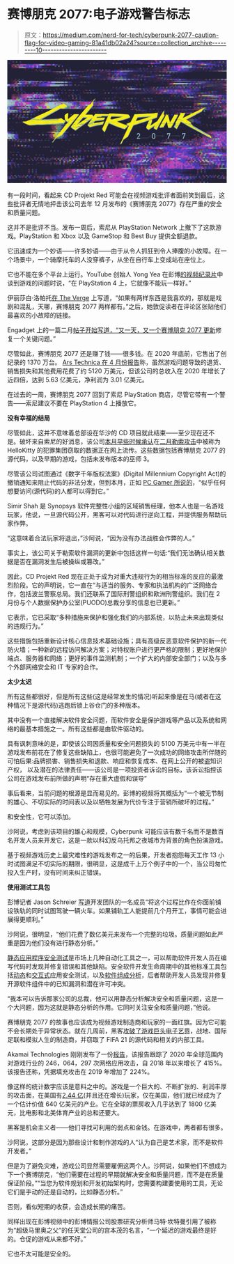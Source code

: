 # 赛博朋克 2077:电子游戏警告标志

> 原文：<https://medium.com/nerd-for-tech/cyberpunk-2077-caution-flag-for-video-gaming-81a41db02a24?source=collection_archive---------10----------------------->

![](img/cdd7a919831dee9d7ecb36ed2fed838e.png)

有一段时间，看起来 CD Projekt Red 可能会在视频游戏批评者面前笑到最后，这些批评者无情地抨击该公司去年 12 月发布的《赛博朋克 2077》存在严重的安全和质量问题。

这并不是批评不当。发布一周后，索尼从 PlayStation Network 上撤下了这款游戏。PlayStation 和 Xbox 以及 GameStop 和 Best Buy 提供全额退款。

它迅速成为一个妙语——许多妙语——由于从令人抓狂到令人捧腹的小故障。在一个场景中，一个骑摩托车的人没穿裤子，从坐在自行车上变成站在座位上。

它也不能在多个平台上运行。YouTube 创始人 Yong Yea 在彭博[的视频纪录片](https://www.youtube.com/watch?v=oq72nt9zshI)中谈到游戏的问题时说，“在 PlayStation 4 上，它就像不能玩一样好。”

伊丽莎白·洛帕托[在 The Verge](https://www.theverge.com/2020/12/23/22197547/cyberpunk-2077-glitches) 上写道，“如果有两样东西是我喜欢的，那就是戏剧和混乱，天哪，赛博朋克 2077 两样都有。”之后，她敦促读者在评论区张贴他们最喜欢的小故障的链接。

Engadget 上的一篇二月[帖子开始写道，“又一天，又一个](https://www.engadget.com/cyberpunk-2077-modding-vulnerability-hotfix-163044457.html)[赛博朋克 2077 更新](https://www.engadget.com/cyberpunk-2077-game-breaking-bug-fix-cd-projekt-red-152224262.html)修复一个关键问题。”

尽管如此，赛博朋克 2077 还是赚了钱——很多钱。在 2020 年底前，它售出了创纪录的 1370 万台。 [Ars Technica 在 4 月份报告](https://arstechnica.com/gaming/2021/04/cyberpunk-2077-refunds-barely-dented-cd-projekt-reds-bottom-line/)称，虽然游戏问题导致的退货、销售损失和其他费用花费了约 5120 万美元，但该公司的总收入在 2020 年增长了近四倍，达到 5.63 亿美元，净利润为 3.01 亿美元。

在过去的一周，赛博朋克 2077 回到了索尼 PlayStation 商店，尽管它带有一个警告——索尼建议不要在 PlayStation 4 上播放它。

**没有幸福的结局**

尽管如此，这并不意味着总部设在华沙的 CD 项目就此结束——至少现在还不是。破坏来自索尼的好消息，该公司[本月早些时候承认](https://www.cdprojekt.com/en/media/news/security-breach-update/)在[二月勒索攻击](https://www.engadget.com/cd-projekt-red-says-it-was-hacked-but-wont-pay-any-ransom-090055291.html)中被称为 HelloKitty 的犯罪集团窃取的数据正在网上流传。这些数据包括赛博朋克 2077 的源代码，以及早期的游戏，包括未发布版本的巫师 3。

尽管该公司试图通过《数字千年版权法案》(Digital Millennium Copyright Act)的撤销通知来阻止代码的非法分发，但到本月，正如 [PC Gamer 所说的](https://www.pcgamer.com/cd-projekt-confirms-stolen-source-code-is-being-circulated-online/)，“似乎任何想要访问(源代码)的人都可以得到它。”

Simir Shah 是 Synopsys 软件完整性小组的区域销售经理，他本人也是一名游戏玩家，他说，一旦源代码公开，黑客可以对代码进行逆向工程，并提供服务帮助玩家作弊。

“这意味着合法玩家将退出，”沙阿说，“因为没有办法战胜会作弊的人。”

事实上，该公司关于勒索软件漏洞的更新中包括这样一句话:“我们无法确认相关数据是否在漏洞发生后被操纵或篡改。”

因此，CD Projekt Red 现在正处于成为对重大违规行为的相当标准的反应的最激烈阶段。它的声明说，它一直在“与适当的服务、专家和执法机构的广泛网络合作，包括波兰警察总局。我们还联系了国际刑警组织和欧洲刑警组织。我们在 2 月份与个人数据保护办公室(PUODO)总裁分享的信息也已更新。”

它表示，它已采取“多种措施来保护和强化我们的内部系统，以防止未来出现类似的违规行为。”

这些措施包括重新设计核心信息技术基础设施；具有高级反恶意软件保护的新一代防火墙；一种新的远程访问解决方案；对特权账户进行更严格的限制；更好地保护端点、服务器和网络；更好的事件监测机制；一个扩大的内部安全部门；以及与多个外部网络安全和 IT 专家的合作。

**太少太迟**

所有这些都很好，但是所有这些(这是经常发生的情况)听起来像是在马(或者在这种情况下是源代码)逃跑后锁上谷仓门的多种版本。

其中没有一个直接解决软件安全问题，而软件安全是保护游戏等产品以及系统和网络的最基本措施之一。所有这些都是由软件驱动的。

具有讽刺意味的是，即使该公司因质量和安全问题损失的 5100 万美元中有一半在游戏发布前花在了修复这些缺陷上，也很可能避免了一次成功的网络攻击所伴随的可怕后果:品牌损害、销售损失和退款、响应和恢复成本、在网上公开的被盗知识产权， 以及潜在的法律责任——该公司是一项投资者诉讼的目标，该诉讼指控该公司在游戏发布前所做的声明“存在重大虚假和误导”

事后看来，当前问题的根源是显而易见的。彭博的视频将其概括为“一个被无节制的雄心、不切实际的时间表以及以牺牲发展为代价专注于营销所破坏的过程。”

和安全性，它可以添加。

沙阿说，考虑到该项目的雄心和规模，Cyberpunk 可能应该有数千名而不是数百名开发人员来开发它，这是一款以科幻反乌托邦之夜城市为背景的角色扮演游戏。

基于视频游戏历史上最灾难性的游戏发布之一的后果，开发者抱怨每天工作 13 小时试图满足不切实际的期限，很明显，这是成千上万个例子中的一个，当公司匆忙投入生产时，没有时间来纠正错误。

**使用测试工具包**

彭博记者 Jason Schreier [写道](https://www.bloomberg.com/news/articles/2021-01-16/cyberpunk-2077-what-caused-the-video-game-s-disastrous-rollout)开发团队的一名成员“将这个过程比作在你面前铺设铁轨的同时试图驾驶一辆火车。如果铺轨工人能提前几个月开工，事情可能会进展得更顺利。”

沙阿说，很明显，“他们花费了数亿美元来发布一个完整的垃圾。质量问题如此严重是因为他们没有进行静态分析。”

[静态应用程序安全测试](https://www.synopsys.com/software-integrity/security-testing/static-analysis-sast.html?cmp=pr-sig&utm_medium=referral)是市场上几种自动化工具之一，可以帮助软件开发人员在编写代码时发现并修复错误和其他缺陷。安全软件开发生命周期中的其他标准工具包括[动态](https://www.synopsys.com/software-integrity/application-security-testing-services/dynamic-analysis-dast.html?cmp=pr-sig&utm_medium=referral)和[交互式](https://www.synopsys.com/software-integrity/security-testing/interactive-application-security-testing.html?cmp=pr-sig&utm_medium=referral)应用安全测试，以及[软件组成分析](https://www.synopsys.com/software-integrity/security-testing/software-composition-analysis.html?cmp=pr-sig&utm_medium=referral)，后者帮助开发人员发现并修复开源软件组件中的已知漏洞和潜在许可冲突。

“我本可以告诉那家公司的总裁，他可以用静态分析解决安全和质量问题，这是一个大问题，因为这就是静态分析的作用。它同时关注安全和质量问题，”他说。

赛博朋克 2077 的故事也应该成为视频游戏制造商和玩家的一面红旗。因为它可能不会长期处于异常状态。就在几周前，黑客[攻破了游戏巨头电子艺界](https://www.vice.com/en/article/wx5xpx/hackers-steal-data-electronic-arts-ea-fifa-source-code)，战地、国际足联和模拟人生的制造商，并窃取了 FIFA 21 的源代码和相关的内部工具。

Akamai Technologies 刚刚发布了一份[报告](https://www.akamai.com/us/en/multimedia/documents/state-of-the-internet/akamai-state-of-the-internet-gaming-in-a-pandemic.pdf)，该报告跟踪了 2020 年全球范围内对游戏行业的 246，064，297 次网络应用攻击，自 2018 年以来增长了 415%。该报告还称，凭据填充攻击在 2019 年增加了 224%。

像这样的统计数字应该是意料之中的。游戏是一个巨大的、不断扩张的、利润丰厚的攻击面，在美国有[2.44 亿](https://www.npd.com/wps/portal/npd/us/news/press-releases/2020/more-people-are-gaming-in-the-us/)(并且还在增长)玩家，仅在美国，他们就已经成为了一个估计价值 640 亿美元的产业。它在全球的票房收入几乎达到了 1800 亿美元，比电影和北美体育产业的总和还要大。

黑客是机会主义者——他们寻找可利用的弱点和金钱。在游戏中，两者都有很多。

沙阿说，这部分是因为那些设计和制作游戏的人“认为自己是艺术家，而不是软件开发者。”

但是为了避免灾难，游戏公司显然需要雇佣这两个人。沙阿说，如果他们不想成为下一个赛博朋克，“他们需要在过程的早期就解决安全和质量问题，而不是在质量保证阶段。”“当您为软件规划和开发初始架构时，您需要构建要使用的工具，无论它们是手动的还是自动的，比如静态分析。”

否则，看似短期的收获，会造成长期的痛苦。

同样出现在彭博视频中的彭博情报公司股票研究分析师马特·坎特曼引用了被称为“超级马里奥之父”的任天堂公司的宫本茂的名言，“一个延迟的游戏最终是好的。仓促的游戏从来都不好。”

它也不太可能是安全的。